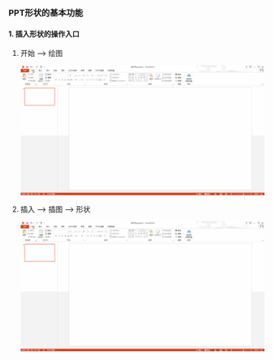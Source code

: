 ### PPT形状的基本功能

#### 1. 插入形状的操作入口

1. 开始 --> 绘图

   ![开始插入图形](https://raw.githubusercontent.com/huxiaoning/img/master/20201023213753.gif)

2. 插入 --> 插图 --> 形状

   ![开始插入图形](https://raw.githubusercontent.com/huxiaoning/img/master/20201023213942.gif)

